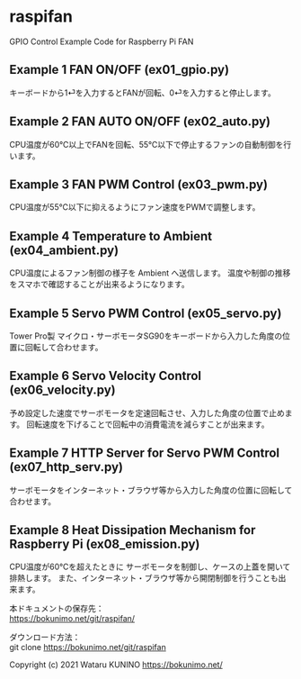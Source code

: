 # raspifan
GPIO Control Example Code for Raspberry Pi FAN

## Example 1 FAN ON/OFF (ex01_gpio.py)  
キーボードから1⏎を入力するとFANが回転、0⏎を入力すると停止します。  

## Example 2 FAN AUTO ON/OFF (ex02_auto.py)  
CPU温度が60℃以上でFANを回転、55℃以下で停止するファンの自動制御を行います。  

## Example 3 FAN PWM Control (ex03_pwm.py)  
CPU温度が55℃以下に抑えるようにファン速度をPWMで調整します。  

## Example 4 Temperature to Ambient  (ex04_ambient.py)  
CPU温度によるファン制御の様子を Ambient へ送信します。
温度や制御の推移をスマホで確認することが出来るようになります。  

## Example 5 Servo PWM Control (ex05_servo.py)  
Tower Pro製 マイクロ・サーボモータSG90をキーボードから入力した角度の位置に回転して合わせます。  

## Example 6 Servo Velocity Control (ex06_velocity.py)  
予め設定した速度でサーボモータを定速回転させ、入力した角度の位置で止めます。
回転速度を下げることで回転中の消費電流を減らすことが出来ます。  

## Example 7 HTTP Server for Servo PWM Control (ex07_http_serv.py)
サーボモータをインターネット・ブラウザ等から入力した角度の位置に回転して合わせます。  

## Example 8 Heat Dissipation Mechanism for Raspberry Pi (ex08_emission.py)
CPU温度が60℃を超えたときに サーボモータを制御し、ケースの上蓋を開いて排熱します。
また、インターネット・ブラウザ等から開閉制御を行うことも出来ます。  

本ドキュメントの保存先：  
	https://bokunimo.net/git/raspifan/  

ダウンロード方法：  
	git clone https://bokunimo.net/git/raspifan  

Copyright (c) 2021 Wataru KUNINO https://bokunimo.net/  

